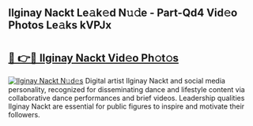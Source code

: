## Ilginay Nackt Le𝚊k𝚎d N𝚞𝚍e - Part-Qd4 Vid𝚎o Photos Le𝚊ks kVPJx

# <h2><a href="http://fbax0pl.evod.top/?m=Ilginay+Nackt">🔗 👉🔴 Ilginay Nackt Vid𝚎o Ph𝚘t𝚘s</a></h2>

[![Ilginay Nackt N𝚞d𝚎s](https://i.imgur.com/8V9OHl7.gif)](http://fbax0pl.evod.top/?m=Ilginay+Nackt)
Digital artist Ilginay Nackt and social media personality, recognized for disseminating dance and lifestyle content via collaborative dance performances and brief videos. Leadership qualities Ilginay Nackt are essential for public figures to inspire and motivate their followers. 
